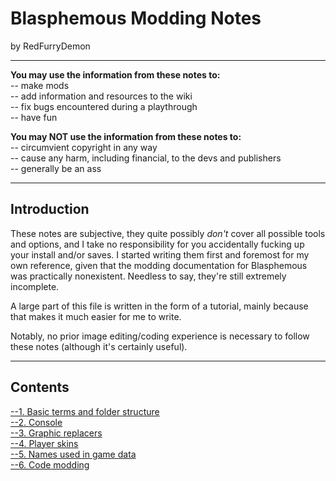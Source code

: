 # Blasphemous Modding Notes
by RedFurryDemon
  
---

**You may use the information from these notes to:**  
-- make mods  
-- add information and resources to the wiki  
-- fix bugs encountered during a playthrough  
-- have fun  
  
**You may NOT use the information from these notes to:**  
-- circumvient copyright in any way  
-- cause any harm, including financial, to the devs and publishers  
-- generally be an ass  
  
---
  
## Introduction
These notes are subjective, they quite possibly *don't* cover all possible tools and options, and I take no responsibility for you accidentally fucking up your install and/or saves. I started writing them first and foremost for my own reference, given that the modding documentation for Blasphemous was practically nonexistent. Needless to say, they're still extremely incomplete.  
  
A large part of this file is written in the form of a tutorial, mainly because that makes it much easier for me to write.  
  
Notably, no prior image editing/coding experience is necessary to follow these notes (although it's certainly useful).  
  
---
## Contents
[--1. Basic terms and folder structure](notes/Basics.md)  
[--2. Console](notes/Console.md)  
[--3. Graphic replacers](notes/Graphics.md)  
[--4. Player skins](notes/Palettes.md)  
[--5. Names used in game data](notes/EntityNames.md)  
[--6. Code modding](notes/Code.md)